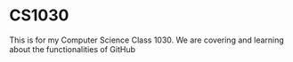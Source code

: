 # CS1030
This is for my Computer Science Class 1030. We are covering and learning about the functionalities of GitHub
